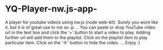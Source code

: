 # YQ-Player-nw.js-app-
A player for youtube videos using nw.js (node web-kit). Surely you wont like it, but it is of great use to me so :p ... You can paste or drop YouTube video url in the text box and click the '+' button to start a video to play. Adding further url will add them to the playlist. Click on the playlist item to play particular item. Click on the '☼' button to hide the video. 
... Enjoy :)